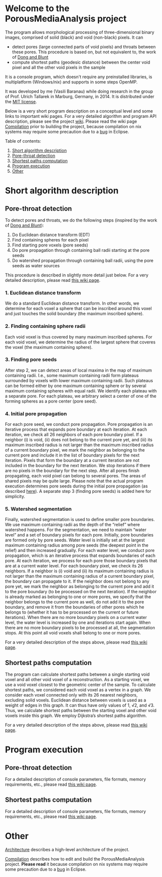 # Welcome to the PorousMediaAnalysis project

The program allows morphological processing of three-dimensional binary images, comprised of solid (black) and void (non-black) pixels. It can 
* detect pores (large connected parts of void pixels) and throats between these pores. This procedure is based on, but not equivalent to, the work of [Dong and Blunt](http://journals.aps.org/pre/abstract/10.1103/PhysRevE.80.036307)
* compute shortest paths (geodesic distance) between the center void pixel and all the other void pixels in the sample

It is a console program, which doesn't require any preinstalled libraries, is multiplatform (Windows/nix) and supports in some steps OpenMP.

It was developed by me (Vasili Baranau) while doing research in the group of
Prof. Ulrich Tallarek in Marburg, Germany, in 2014. It is distributed under the [MIT license](https://github.com/VasiliBaranov/PorousMediaAnalysis/blob/master/LICENSE).

Below is a very short program description on a conceptual level and some links to important wiki pages. For a very detailed algorithm and program API description, please see the project [wiki](https://github.com/VasiliBaranov/PorousMediaAnalysis/wiki). Please read the wiki page [Compilation](https://github.com/VasiliBaranov/PorousMediaAnalysis/wiki/Compilation) prior to building the project, because compilation on nix systems may require some precaution due to a [bug](https://bugs.eclipse.org/bugs/show_bug.cgi?id=340300) in Eclipse.

Table of contents:

1. [Short algorithm description](https://github.com/VasiliBaranov/PorousMediaAnalysis#short-algorithm-description)
  1. [Pore-throat detection](https://github.com/VasiliBaranov/PorousMediaAnalysis#pore-throat-detection)
  2. [Shortest paths computation](https://github.com/VasiliBaranov/PorousMediaAnalysis#shortest-paths-computation)
2. [Program execution](https://github.com/VasiliBaranov/PorousMediaAnalysis#program-execution)
3. [Other](https://github.com/VasiliBaranov/PorousMediaAnalysis#other)

Short algorithm description
=======

Pore-throat detection
-----------

To detect pores and throats, we do the following steps (inspired by the work of [Dong and Blunt](http://journals.aps.org/pre/abstract/10.1103/PhysRevE.80.036307)):

1.	Do Euclidean distance transform (EDT)
2.	Find containing spheres for each pixel
3.	Find starting pore voxels (pore seeds)
4.	Do pore propagation through containing ball radii starting at the pore seeds
5.	Do watershed propagation through containing ball radii, using the pore seeds as water sources

This procedure is described in slightly more detail just below. For a very detailed description, please read [this wiki page](https://github.com/VasiliBaranov/PorousMediaAnalysis/wiki/Pore-throat-analysis-description).

### 1. Euclidean distance transform
We do a standard Euclidean distance transform. In other words, we determine for each voxel a sphere that can be inscribed around this voxel and just touches the solid boundary (the maximum inscribed sphere).

### 2. Finding containing sphere radii
Each void voxel is thus covered by many maximum inscribed spheres. For each void voxel, we determine the radius of the largest sphere that coveres the voxel (the maximum containing sphere).

### 3. Finding pore seeds
After step 2, we can detect areas of local maxima in the map of maximum containing radii. I.e., some maximum containing radii form plateaus surrounded by voxels with lower maximum containing radii. Such plateaus can be formed either by one maximum containing sphere or by several maximum containing spheres with equal radii. We identify each plateau with a separate pore. For each plateau, we arbitrary select a center of one of the forming spheres as a pore center (pore seed).

### 4. Initial pore propagation
For each pore seed, we conduct pore propagation. Pore propagation is an iterative process that expands pore boundary at each iteration. At each iteration, we check all 26 neighbors of each pore boundary pixel. If a neighbor (i) is void, (ii) does not belong to the current pore yet, and (iii) its maximum inscribed radius is not larger than the maximum inscribed radius of a current boundary pixel, we mark the neighbor as belonging to the current pore and include it in the list of boundary pixels for the next iteration. Pixels that form the boundary at a current iteration are not included in the boundary for the next iteration. We stop iterations if there are no pixels in the boundary for the next step. After all pores finish propagating, each void pixel can belong to several pores. The areas of shared pixels may be quite large. Please note that the actual program execution determines pore seeds during the initial pore propagation (as described [here](https://github.com/VasiliBaranov/PorousMediaAnalysis/wiki/Pore-throat-analysis-description#14-initial-pore-propagation)). A separate step 3 (finding pore seeds) is added here for simplicity.

### 5. Watershed segmentation
Finally, watershed segmentation is used to define smaller pore boundaries. We use maximum containing radii as the depth of the “relief” where watershed happens. For the segmentation, we need to maintain “water level” and a set of boundary pixels for each pore. Initially, pore boundaries are formed only by pore seeds. Water level is initially set at the largest maximum containing radius among pore seeds (the deepest point in the relief) and then increased gradually. For each water level, we conduct pore propagation, which is an iterative process that expands boundaries of each pore. At each iteration, we process for each pore those boundary pixels that are at a current water level. For each boundary pixel, we check its 26 neighbors. If a neighbor is (i) void and (ii) its maximum containing radius is not larger than the maximum containing radius of a current boundary pixel, the boundary can propagate to it. If the neighbor does not belong to any pore yet, we mark the neighbor as belonging to the current pore and add it to the pore boundary (to be processed on the next iteration). If the neighbor is already marked as belonging to one or more pores, we specify that the neighbor belongs to the current pore as well, do not add it to the pore boundary, and remove it from the boundaries of other pores which he belongs to (whether it has to be processed on the current or future iterations). When there are no more boundary pixels on a current water level, the water level is increased by one and iterations start again. When there are no more boundary pixels to be processed at all, the segmentation stops. At this point all void voxels shall belong to one or more pores.

For a very detailed description of the steps above, please read [this wiki page](https://github.com/VasiliBaranov/PorousMediaAnalysis/wiki/Pore-throat-analysis-description).

Shortest paths computation
-----------

The program can calculate shortest paths between a single starting void voxel and all other void voxel of a reconstruction. As a starting voxel, we use a void voxel closest to the geometric center of the sample. To calculate shortest paths, we considered each void voxel as a vertex in a graph. We consider each voxel connected only with its 26 nearest neighbors, excluding solid voxels. Euclidean distance between voxels is used as a weight of edges in this graph. It can thus have only values of 1, √2, and √3. Thus, we calculate shortest paths between the starting voxel and other void voxels inside this graph. We employ Dijkstra’s shortest paths algorithm.

For a very detailed description of the steps above, please read [this wiki page](https://github.com/VasiliBaranov/PorousMediaAnalysis/wiki/Shortest-path-computation-description).


Program execution
=======

Pore-throat detection
-----------

For a detailed description of console parameters, file formats, memory requirements, etc., please read [this wiki page](https://github.com/VasiliBaranov/PorousMediaAnalysis/wiki/Pore-throat-analysis-execution).


Shortest paths computation
-----------

For a detailed description of console parameters, file formats, memory requirements, etc., please read [this wiki page](https://github.com/VasiliBaranov/PorousMediaAnalysis/wiki/Shortest-path-computation-execution).

Other
=======

[Architecture](https://github.com/VasiliBaranov/PorousMediaAnalysis/wiki/Architecture) describes a high-level architecture of the project.

[Compilation](https://github.com/VasiliBaranov/PorousMediaAnalysis/wiki/Compilation) describes how to edit and build the PorousMediaAnalysis project. **Please read** it because compilation on nix systems may require some precaution due to a [bug](https://bugs.eclipse.org/bugs/show_bug.cgi?id=340300) in Eclipse.
